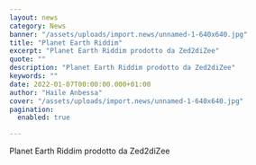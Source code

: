 ```yaml
---
layout: news
category: News
banner: "/assets/uploads/import.news/unnamed-1-640x640.jpg"
title: "Planet Earth Riddim"
excerpt: "Planet Earth Riddim prodotto da Zed2diZee"
quote: ""
description: "Planet Earth Riddim prodotto da Zed2diZee"
keywords: ""
date: 2022-01-07T00:00:00.000+01:00
author: "Haile Anbessa"
cover: "/assets/uploads/import.news/unnamed-1-640x640.jpg"
pagination:
  enabled: true

---
```


Planet Earth Riddim prodotto da Zed2diZee
